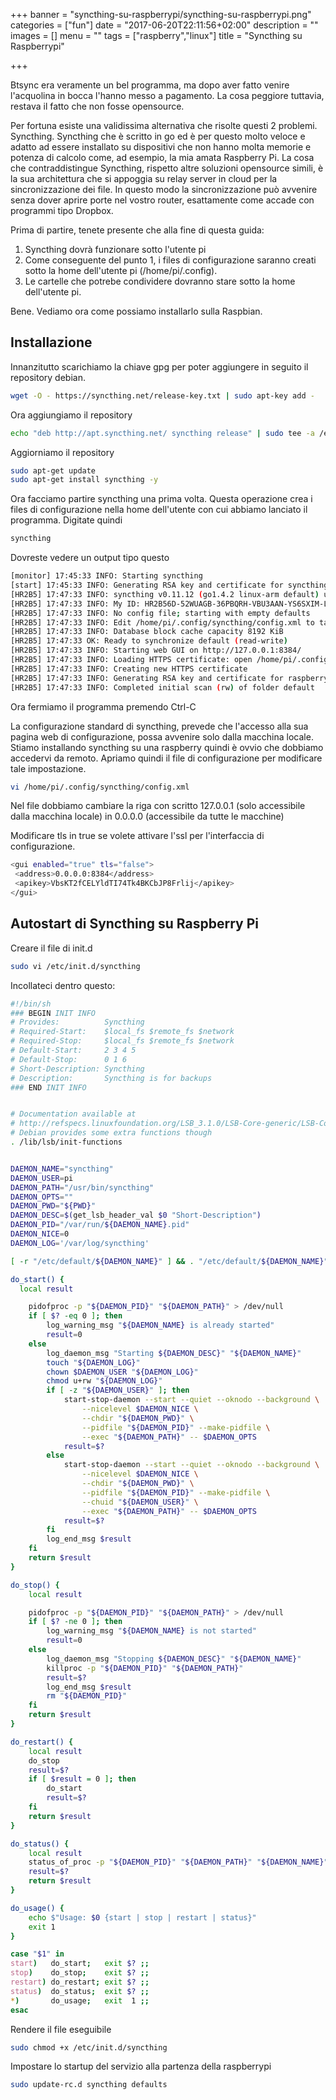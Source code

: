 +++
banner = "syncthing-su-raspberrypi/syncthing-su-raspberrypi.png"
categories = ["fun"]
date = "2017-06-20T22:11:56+02:00"
description = ""
images = []
menu = ""
tags = ["raspberry","linux"]
title = "Syncthing su Raspberrypi"

+++

Btsync era veramente un bel programma, ma dopo aver fatto venire l'acquolina in bocca l'hanno messo a pagamento.
La cosa peggiore tuttavia, restava il fatto che non fosse opensource.

<!--more-->

Per fortuna esiste una validissima alternativa che risolte questi 2 problemi. Syncthing.
Syncthing che è scritto in go ed è per questo molto veloce e adatto ad essere installato su dispositivi che non hanno molta memorie e potenza di calcolo come, ad esempio, la mia amata Raspberry Pi.
La cosa che contraddistingue Syncthing, rispetto altre soluzioni opensource simili, è la sua architettura che si appoggia su relay server in cloud per la sincronizzazione dei file.
In questo modo la sincronizzazione può avvenire senza dover aprire porte nel vostro router, esattamente come accade con programmi tipo Dropbox.

Prima di partire, tenete presente che alla fine di questa guida:

1. Syncthing dovrà funzionare sotto l'utente pi
2. Come conseguente del punto 1, i files di configurazione saranno creati sotto la home dell'utente pi (/home/pi/.config).
3. Le cartelle che potrebe condividere dovranno stare sotto la home dell'utente pi.

Bene. Vediamo ora come possiamo installarlo sulla Raspbian.

## Installazione

Innanzitutto scarichiamo la chiave gpg per poter aggiungere in seguito il repository debian.

```bash
wget -O - https://syncthing.net/release-key.txt | sudo apt-key add -
```

Ora aggiungiamo il repository

```bash
echo "deb http://apt.syncthing.net/ syncthing release" | sudo tee -a /etc/apt/sources.list.d/syncthing-release.list
```

Aggiorniamo il repository

```bash
sudo apt-get update
sudo apt-get install syncthing -y
```

Ora facciamo partire syncthing una prima volta. Questa operazione crea i files di configurazione nella home dell'utente con cui abbiamo lanciato il programma. Digitate quindi

```bash
syncthing
```

Dovreste vedere un output tipo questo

```bash
[monitor] 17:45:33 INFO: Starting syncthing
[start] 17:45:33 INFO: Generating RSA key and certificate for syncthing...
[HR2B5] 17:47:33 INFO: syncthing v0.11.12 (go1.4.2 linux-arm default) unknown-user@syncthing-builder 2015-07-05 09:24:21 UTC
[HR2B5] 17:47:33 INFO: My ID: HR2B56D-52WUAGB-36PBQRH-VBU3AAN-YS6SXIM-LJXVBZP-BR3CEMP-STI4EQW
[HR2B5] 17:47:33 INFO: No config file; starting with empty defaults
[HR2B5] 17:47:33 INFO: Edit /home/pi/.config/syncthing/config.xml to taste or use the GUI
[HR2B5] 17:47:33 INFO: Database block cache capacity 8192 KiB
[HR2B5] 17:47:33 OK: Ready to synchronize default (read-write)
[HR2B5] 17:47:33 INFO: Starting web GUI on http://127.0.0.1:8384/
[HR2B5] 17:47:33 INFO: Loading HTTPS certificate: open /home/pi/.config/syncthing/https-cert.pem: no such file or directory
[HR2B5] 17:47:33 INFO: Creating new HTTPS certificate
[HR2B5] 17:47:33 INFO: Generating RSA key and certificate for raspberrypi...
[HR2B5] 17:47:33 INFO: Completed initial scan (rw) of folder default
```

Ora fermiamo il programma premendo Ctrl-C

La configurazione standard di syncthing, prevede che l'accesso alla sua pagina web di configurazione, possa avvenire solo dalla macchina locale. Stiamo installando syncthing su una raspberry quindi è ovvio che dobbiamo accedervi da remoto. Apriamo quindi il file di configurazione per modificare tale impostazione.

```bash
vi /home/pi/.config/syncthing/config.xml
```

Nel file dobbiamo cambiare la riga con scritto 127.0.0.1 (solo accessibile dalla macchina locale) in 0.0.0.0 (accessibile da tutte le macchine)

Modificare tls in true se volete attivare l'ssl per l'interfaccia di configurazione.

```bash
<gui enabled="true" tls="false">
 <address>0.0.0.0:8384</address>
 <apikey>VbsKT2fCELYldTI74Tk4BKCbJP8Frlij</apikey>
</gui>
```

## Autostart di Syncthing su Raspberry Pi

Creare il file di init.d

```bash
sudo vi /etc/init.d/syncthing
```

Incollateci dentro questo:

```bash
#!/bin/sh
### BEGIN INIT INFO
# Provides:          Syncthing
# Required-Start:    $local_fs $remote_fs $network
# Required-Stop:     $local_fs $remote_fs $network
# Default-Start:     2 3 4 5
# Default-Stop:      0 1 6
# Short-Description: Syncthing
# Description:       Syncthing is for backups
### END INIT INFO


# Documentation available at
# http://refspecs.linuxfoundation.org/LSB_3.1.0/LSB-Core-generic/LSB-Core-generic/iniscrptfunc.html
# Debian provides some extra functions though
. /lib/lsb/init-functions


DAEMON_NAME="syncthing"
DAEMON_USER=pi
DAEMON_PATH="/usr/bin/syncthing"
DAEMON_OPTS=""
DAEMON_PWD="${PWD}"
DAEMON_DESC=$(get_lsb_header_val $0 "Short-Description")
DAEMON_PID="/var/run/${DAEMON_NAME}.pid"
DAEMON_NICE=0
DAEMON_LOG='/var/log/syncthing'

[ -r "/etc/default/${DAEMON_NAME}" ] && . "/etc/default/${DAEMON_NAME}"

do_start() {
  local result

    pidofproc -p "${DAEMON_PID}" "${DAEMON_PATH}" > /dev/null
    if [ $? -eq 0 ]; then
        log_warning_msg "${DAEMON_NAME} is already started"
        result=0
    else
        log_daemon_msg "Starting ${DAEMON_DESC}" "${DAEMON_NAME}"
        touch "${DAEMON_LOG}"
        chown $DAEMON_USER "${DAEMON_LOG}"
        chmod u+rw "${DAEMON_LOG}"
        if [ -z "${DAEMON_USER}" ]; then
            start-stop-daemon --start --quiet --oknodo --background \
                --nicelevel $DAEMON_NICE \
                --chdir "${DAEMON_PWD}" \
                --pidfile "${DAEMON_PID}" --make-pidfile \
                --exec "${DAEMON_PATH}" -- $DAEMON_OPTS
            result=$?
        else
            start-stop-daemon --start --quiet --oknodo --background \
                --nicelevel $DAEMON_NICE \
                --chdir "${DAEMON_PWD}" \
                --pidfile "${DAEMON_PID}" --make-pidfile \
                --chuid "${DAEMON_USER}" \
                --exec "${DAEMON_PATH}" -- $DAEMON_OPTS
            result=$?
        fi
        log_end_msg $result
    fi
    return $result
}

do_stop() {
    local result

    pidofproc -p "${DAEMON_PID}" "${DAEMON_PATH}" > /dev/null
    if [ $? -ne 0 ]; then
        log_warning_msg "${DAEMON_NAME} is not started"
        result=0
    else
        log_daemon_msg "Stopping ${DAEMON_DESC}" "${DAEMON_NAME}"
        killproc -p "${DAEMON_PID}" "${DAEMON_PATH}"
        result=$?
        log_end_msg $result
        rm "${DAEMON_PID}"
    fi
    return $result
}

do_restart() {
    local result
    do_stop
    result=$?
    if [ $result = 0 ]; then
        do_start
        result=$?
    fi
    return $result
}

do_status() {
    local result
    status_of_proc -p "${DAEMON_PID}" "${DAEMON_PATH}" "${DAEMON_NAME}"
    result=$?
    return $result
}

do_usage() {
    echo $"Usage: $0 {start | stop | restart | status}"
    exit 1
}

case "$1" in
start)   do_start;   exit $? ;;
stop)    do_stop;    exit $? ;;
restart) do_restart; exit $? ;;
status)  do_status;  exit $? ;;
*)       do_usage;   exit  1 ;;
esac
```

Rendere il file eseguibile

```bash
sudo chmod +x /etc/init.d/syncthing
```

Impostare lo startup del servizio alla partenza della raspberrypi

```bash
sudo update-rc.d syncthing defaults
```
